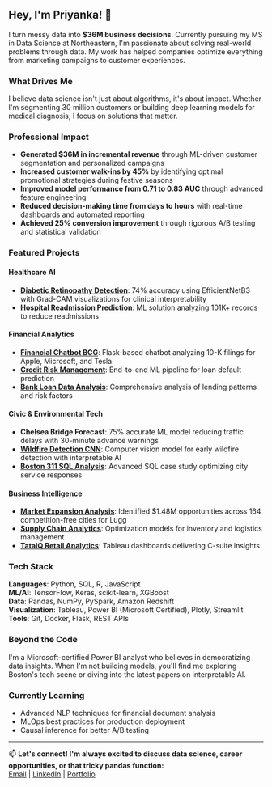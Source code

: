 ## Hey, I'm Priyanka! 👋
I turn messy data into **$36M business decisions**. 
Currently pursuing my MS in Data Science at Northeastern, I'm passionate about solving real-world problems through data. My work has helped companies optimize everything from marketing campaigns to customer experiences.

### What Drives Me
I believe data science isn't just about algorithms, it's about impact. Whether I'm segmenting 30 million customers or building deep learning models for medical diagnosis, I focus on solutions that matter.

### Professional Impact
- **Generated $36M in incremental revenue** through ML-driven customer segmentation and personalized campaigns
- **Increased customer walk-ins by 45%** by identifying optimal promotional strategies during festive seasons  
- **Improved model performance from 0.71 to 0.83 AUC** through advanced feature engineering
- **Reduced decision-making time from days to hours** with real-time dashboards and automated reporting
- **Achieved 25% conversion improvement** through rigorous A/B testing and statistical validation

### Featured Projects
#### **Healthcare AI**
- **[Diabetic Retinopathy Detection](https://github.com/priyankaraghunathan15/diabetic-retinopathy-detection)**: 74% accuracy using EfficientNetB3 with Grad-CAM visualizations for clinical interpretability
- **[Hospital Readmission Prediction](https://github.com/priyankaraghunathan15/hospital-readmission-prediction)**: ML solution analyzing 101K+ records to reduce readmissions

#### **Financial Analytics**
- **[Financial Chatbot BCG](https://github.com/priyankaraghunathan15/financial-chatbot-bcg)**: Flask-based chatbot analyzing 10-K filings for Apple, Microsoft, and Tesla
- **[Credit Risk Management](https://github.com/priyankaraghunathan15/credit-risk-management)**: End-to-end ML pipeline for loan default prediction
- **[Bank Loan Data Analysis](https://github.com/priyankaraghunathan15/bank-loan-data-analysis)**: Comprehensive analysis of lending patterns and risk factors

#### **Civic & Environmental Tech**
- **Chelsea Bridge Forecast**: 75% accurate ML model reducing traffic delays with 30-minute advance warnings
- **[Wildfire Detection CNN](https://github.com/priyankaraghunathan15/wildfire-detection-cnn)**: Computer vision model for early wildfire detection with interpretable AI
- **[Boston 311 SQL Analysis](https://github.com/priyankaraghunathan15/boston-311-sql-case-study)**: Advanced SQL case study optimizing city service responses

#### **Business Intelligence**
- **[Market Expansion Analysis](https://github.com/priyankaraghunathan15/lugg-market-expansion-analysis)**: Identified $1.48M opportunities across 164 competition-free cities for Lugg
- **[Supply Chain Analytics](https://github.com/priyankaraghunathan15/supply-chain-analytics)**: Optimization models for inventory and logistics management
- **[TataIQ Retail Analytics](https://github.com/priyankaraghunathan15/tataiq-retail-analytics)**: Tableau dashboards delivering C-suite insights

### Tech Stack
**Languages**: Python, SQL, R, JavaScript  
**ML/AI**: TensorFlow, Keras, scikit-learn, XGBoost  
**Data**: Pandas, NumPy, PySpark, Amazon Redshift  
**Visualization**: Tableau, Power BI (Microsoft Certified), Plotly, Streamlit  
**Tools**: Git, Docker, Flask, REST APIs

### Beyond the Code
I'm a Microsoft-certified Power BI analyst who believes in democratizing data insights. When I'm not building models, you'll find me exploring Boston's tech scene or diving into the latest papers on interpretable AI.

### Currently Learning
- Advanced NLP techniques for financial document analysis
- MLOps best practices for production deployment
- Causal inference for better A/B testing

---
📫 **Let's connect! I'm always excited to discuss data science, career opportunities, or that tricky pandas function:**  
[Email](mailto:raghunathan.p@northeastern.edu) | [LinkedIn](https://www.linkedin.com/in/priyankaraghu15/) | [Portfolio](https://priyanka-raghunathan.netlify.app/)
